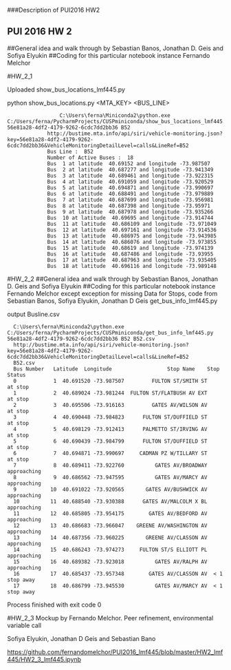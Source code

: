 ###Description of PUI2016 HW2
## PUI 2016 HW 2  

##General idea and walk through by Sebastian Banos, Jonathan D. Geis and Sofiya Elyukin
##Coding for this particular notebook instance Fernando Melchor

#HW_2_1

Uploaded
show_bus_locations_lmf445.py 

python show_bus_locations.py <MTA_KEY> <BUS_LINE>

       			     C:\Users\ferna\Miniconda2\python.exe C:/Users/ferna/PycharmProjects/CUSPminiconda/show_bus_locations_lmf445.py 56e81a28-4df2-4179-9262-6cdc7dd2bb36 B52
			     http://bustime.mta.info/api/siri/vehicle-monitoring.json?key=56e81a28-4df2-4179-9262-6cdc7dd2bb36&VehicleMonitoringDetailLevel=calls&LineRef=B52
			     Bus Line :  B52
			     Number of Active Buses :  18
			     Bus  1 at latitude  40.69152 and longitude -73.987507
			     Bus  2 at latitude  40.687277 and longitude -73.941349
			     Bus  3 at latitude  40.689461 and longitude -73.922315
			     Bus  4 at latitude  40.691059 and longitude -73.920529
			     Bus  5 at latitude  40.694871 and longitude -73.990697
			     Bus  6 at latitude  40.688491 and longitude -73.979889
			     Bus  7 at latitude  40.687699 and longitude -73.956981
			     Bus  8 at latitude  40.687398 and longitude -73.95971
			     Bus  9 at latitude  40.687978 and longitude -73.935266
			     Bus  10 at latitude  40.69695 and longitude -73.914744
			     Bus  11 at latitude  40.686109 and longitude -73.971049
			     Bus  12 at latitude  40.697161 and longitude -73.914536
			     Bus  13 at latitude  40.686975 and longitude -73.943985
			     Bus  14 at latitude  40.686076 and longitude -73.973855
			     Bus  15 at latitude  40.68619 and longitude -73.974139
			     Bus  16 at latitude  40.687486 and longitude -73.93955
			     Bus  17 at latitude  40.687963 and longitude -73.935405
			     Bus  18 at latitude  40.696116 and longitude -73.989148

#HW_2_2
##General idea and walk through by Sebastian Banos, Jonathan D. Geis and Sofiya Elyukin
##Coding for this particular notebook instance Fernando Melchor except exception for missing Data for Stops, code from Sebastian Banos, Sofiya Elyukin, Jonathan D Geis 
get_bus_info_lmf445.py

output Busline.csv

      C:\Users\ferna\Miniconda2\python.exe C:/Users/ferna/PycharmProjects/CUSPminiconda/get_bus_info_lmf445.py 56e81a28-4df2-4179-9262-6cdc7dd2bb36 B52 B52.csv
      http://bustime.mta.info/api/siri/vehicle-monitoring.json?key=56e81a28-4df2-4179-9262-6cdc7dd2bb36&VehicleMonitoringDetailLevel=calls&LineRef=B52
      B52.csv
      Bus Number   Latitude  Longitude                  Stop Name    Stop Status
      0            1  40.691520 -73.987507         FULTON ST/SMITH ST        at stop
      1            2  40.689024 -73.981244  FULTON ST/FLATBUSH AV EXT        at stop
      2            3  40.695506 -73.916163         GATES AV/WILSON AV        at stop
      3            4  40.690448 -73.984823      FULTON ST/DUFFIELD ST        at stop
      4            5  40.698129 -73.912413      PALMETTO ST/IRVING AV        at stop
      5            6  40.690439 -73.984799      FULTON ST/DUFFIELD ST        at stop
      6            7  40.694871 -73.990697     CADMAN PZ W/TILLARY ST        at stop
      7            8  40.689411 -73.922760          GATES AV/BROADWAY    approaching
      8            9  40.686562 -73.947595          GATES AV/MARCY AV    approaching
      9           10  40.691022 -73.920565       GATES AV/BUSHWICK AV    approaching
      10          11  40.688540 -73.930388      GATES AV/MALCOLM X BL    approaching
      11          12  40.685805 -73.954175        GATES AV/BEDFORD AV    approaching
      12          13  40.686683 -73.966047    GREENE AV/WASHINGTON AV    approaching
      13          14  40.687356 -73.960225       GREENE AV/CLASSON AV    approaching
      14          15  40.686243 -73.974273     FULTON ST/S ELLIOTT PL    approaching
      15          16  40.689382 -73.923018          GATES AV/RALPH AV    approaching
      16          17  40.685437 -73.957348        GATES AV/CLASSON AV  < 1 stop away
      17          18  40.686799 -73.945530          GATES AV/MARCY AV  < 1 stop away

Process finished with exit code 0

#HW_2_3
Mockup by Fernando Melchor. Peer refinement, environmental variable call

Sofiya Elyukin, Jonathan D Geis and Sebastian Bano

https://github.com/fernandomelchor/PUI2016_lmf445/blob/master/HW2_lmf445/HW2_3_lmf445.ipynb



